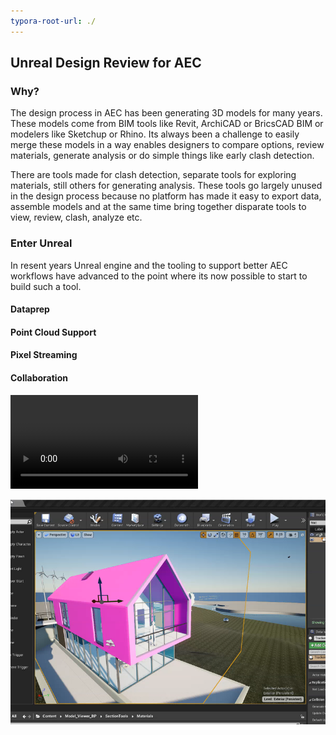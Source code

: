 ```yaml
---
typora-root-url: ./
---
```


## Unreal Design Review for AEC

### Why?

The design process in AEC has been generating 3D models for many years.  These models come from BIM tools like Revit, ArchiCAD or BricsCAD BIM or modelers like Sketchup or Rhino.    Its always been a challenge to easily merge these models in a way enables designers to compare options, review materials, generate analysis or do simple things like early clash detection.  

There are tools made for clash detection, separate tools for exploring materials, still others for generating  analysis.   These tools go largely unused in the design process because no platform has made it easy to export data, assemble models and at the same time bring together disparate tools to view, review, clash, analyze etc.   

### Enter Unreal

In resent years Unreal engine and the tooling to support better AEC workflows have advanced to the point where its now possible to start to build such a tool. 

[Datasmith]: https://www.unrealengine.com/en-US/datasmith?sessionInvalidated=true



#### Dataprep

#### Point Cloud Support

#### Pixel Streaming

#### Collaboration

<video src="/Sectioning.mp4"></video>

![](/Sectioning.png)


